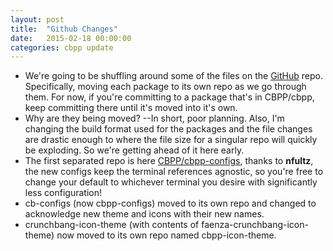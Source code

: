 ```yaml
---
layout: post
title:  "Github Changes"
date:   2015-02-18 00:00:00
categories: cbpp update
---
```

+ We're going to be shuffling around some of the files on the [GitHub](https://github.com/CBPP) repo.
Specifically, moving each package to its own repo as we go through them. For
now, if you're committing to a package that's in CBPP/cbpp, keep committing
there until it's moved into it's own.
+ Why are they being moved? --In short, poor planning. Also, I'm changing the
build format used for the packages and the file changes are drastic enough
to where the file size for a singular repo will quickly be exploding. So we're
getting ahead of it here early.
+ The first separated repo is here [CBPP/cbpp-configs](https://github.com/CBPP/cbpp-configs), thanks to **nfultz**, the new
configs keep the terminal references agnostic, so you're free to change your default to whichever
terminal you desire with significantly less configuration!
+ cb-configs (now cbpp-configs) moved to its own repo and changed to acknowledge
new theme and icons with their new names.
+ crunchbang-icon-theme (with contents of faenza-crunchbang-icon-theme) now
moved to its own repo named cbpp-icon-theme.
